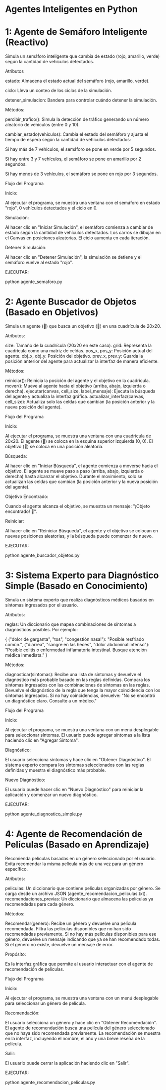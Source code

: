 # Agentes Inteligentes en Python 
 

# 1: Agente de Semáforo Inteligente (Reactivo)

  Simula un semáforo inteligente que cambia de estado (rojo, amarillo, verde) según la cantidad de vehículos detectados.

Atributos

  estado: Almacena el estado actual del semáforo (rojo, amarillo, verde).
  
  ciclo: Lleva un conteo de los ciclos de la simulación.
  
  detener_simulacion: Bandera para controlar cuándo detener la simulación.
  
Métodos:

  percibir_trafico(): Simula la detección de tráfico generando un número aleatorio de vehículos (entre 0 y 10).
  
  cambiar_estado(vehiculos): Cambia el estado del semáforo y ajusta el tiempo de espera según la cantidad de vehículos detectados:
  
  Si hay más de 7 vehículos, el semáforo se pone en verde por 5 segundos.
  
  Si hay entre 3 y 7 vehículos, el semáforo se pone en amarillo por 2 segundos.
  
  Si hay menos de 3 vehículos, el semáforo se pone en rojo por 3 segundos.
  

Flujo del Programa

Inicio:

  Al ejecutar el programa, se muestra una ventana con el semáforo en estado "rojo", 0 vehículos detectados y el ciclo en 0.
  
Simulación:

  Al hacer clic en "Iniciar Simulación", el semáforo comienza a cambiar de estado según la cantidad de vehículos detectados.
  Los carros se dibujan en el Canvas en posiciones aleatorias.
  El ciclo aumenta en cada iteración.
  
Detener Simulación:

  Al hacer clic en "Detener Simulación", la simulación se detiene y el semáforo vuelve al estado "rojo".

  EJECUTAR: 
  
  python agente_semaforo.py


# 2:  Agente Buscador de Objetos (Basado en Objetivos)
    
  Simula un agente (🤖) que busca un objetivo (🎯) en una cuadrícula de 20x20.

Atributos:

  size: Tamaño de la cuadrícula (20x20 en este caso).
  grid: Representa la cuadrícula como una matriz de celdas.
  pos_x, pos_y: Posición actual del agente.
  obj_x, obj_y: Posición del objetivo.
  prev_x, prev_y: Guarda la posición anterior del agente para actualizar la interfaz de manera eficiente.

Métodos:

  reiniciar(): Reinicia la posición del agente y el objetivo en la cuadrícula.
  mover(): Mueve al agente hacia el objetivo (arriba, abajo, izquierda o derecha).
  ejecutar(canvas, cell_size, label_mensaje): Ejecuta la búsqueda del agente y actualiza la interfaz gráfica.
  actualizar_interfaz(canvas, cell_size): Actualiza solo las celdas que cambian (la posición anterior y la nueva posición del agente).

Flujo del Programa

Inicio:

  Al ejecutar el programa, se muestra una ventana con una cuadrícula de 20x20.
  El agente (🤖) se coloca en la esquina superior izquierda (0, 0).
  El objetivo (🎯) se coloca en una posición aleatoria.

Búsqueda:

  Al hacer clic en "Iniciar Búsqueda", el agente comienza a moverse hacia el objetivo.
  El agente se mueve paso a paso (arriba, abajo, izquierda o derecha) hasta alcanzar el objetivo.
  Durante el movimiento, solo se actualizan las celdas que cambian (la posición anterior y la nueva posición del agente).

Objetivo Encontrado:

  Cuando el agente alcanza el objetivo, se muestra un mensaje: "¡Objeto encontrado! 🎉".

Reiniciar:

  Al hacer clic en "Reiniciar Búsqueda", el agente y el objetivo se colocan en nuevas posiciones aleatorias, y la búsqueda puede comenzar de nuevo.


EJECUTAR: 

  python agente_buscador_objetos.py


# 3: Sistema Experto para Diagnóstico Simple (Basado en Conocimiento)

  Simula un sistema experto que realiza diagnósticos médicos basados en síntomas ingresados por el usuario.

Atributos:

 reglas: Un diccionario que mapea combinaciones de síntomas a diagnósticos posibles. Por ejemplo:
 
 {
     ("dolor de garganta", "tos", "congestión nasal"): "Posible resfriado común.",
     ("diarrea", "sangre en las heces", "dolor abdominal intenso"): "Posible colitis o enfermedad inflamatoria intestinal. Busque atención médica inmediata."
 }

Métodos:

 diagnosticar(sintomas): Recibe una lista de síntomas y devuelve el diagnóstico más probable basado en las reglas definidas.
 Compara los síntomas ingresados con las combinaciones de síntomas en las reglas.
 Devuelve el diagnóstico de la regla que tenga la mayor coincidencia con los síntomas ingresados.
 Si no hay coincidencias, devuelve: "No se encontró un diagnóstico claro. Consulte a un médico."

Flujo del Programa

Inicio:

 Al ejecutar el programa, se muestra una ventana con un menú desplegable para seleccionar síntomas.
 El usuario puede agregar síntomas a la lista haciendo clic en "Agregar Síntoma".

Diagnóstico:

 El usuario selecciona síntomas y hace clic en "Obtener Diagnóstico".
 El sistema experto compara los síntomas seleccionados con las reglas definidas y muestra el diagnóstico más probable.

Nuevo Diagnóstico:

 El usuario puede hacer clic en "Nuevo Diagnóstico" para reiniciar la aplicación y comenzar un nuevo diagnóstico.

EJECUTAR:

  python agente_diagnostico_simple.py


# 4: Agente de Recomendación de Películas (Basado en Aprendizaje)

  Recomienda películas basadas en un género seleccionado por el usuario.
  Evita recomendar la misma película más de una vez para un género específico.

Atributos:

 peliculas: Un diccionario que contiene películas organizadas por género. Se carga desde un archivo JSON (agente_recomendacion_peliculas.txt).
 recomendaciones_previas: Un diccionario que almacena las películas ya recomendadas para cada género.

Métodos:

 Recomendar(genero): Recibe un género y devuelve una película recomendada.
 Filtra las películas disponibles que no han sido recomendadas previamente.
 Si no hay más películas disponibles para ese género, devuelve un mensaje indicando que ya se han recomendado todas.
 Si el género no existe, devuelve un mensaje de error.

Propósito:

 Es la interfaz gráfica que permite al usuario interactuar con el agente de recomendación de películas.

Flujo del Programa

Inicio:

Al ejecutar el programa, se muestra una ventana con un menú desplegable para seleccionar un género de película.

Recomendación:

El usuario selecciona un género y hace clic en "Obtener Recomendación".
El agente de recomendación busca una película del género seleccionado que no haya sido recomendada previamente.
La recomendación se muestra en la interfaz, incluyendo el nombre, el año y una breve reseña de la película.

Salir:

El usuario puede cerrar la aplicación haciendo clic en "Salir".

EJECUTAR:

  python agente_recomendacion_peliculas.py



  
    
